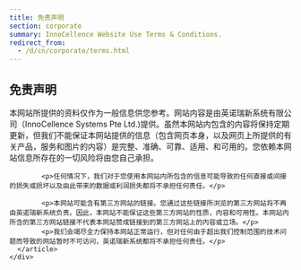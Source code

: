 ```yaml
---
title: 免责声明
section: corporate
summary: InnoCellence Website Use Terms & Conditions.
redirect_from:
  - /d/cn/corporate/terms.html
---
```

 <section>
  <div class="container">
    <div class="row">
      <article>
        <h2>免责声明</h2>
			<p>本网站所提供的资料仅作为一般信息供您参考。网站内容是由英诺瑞新系统有限公司（InnoCellence Systems Pte Ltd.)提供。虽然本网站内包含的内容将保持定期更新，但我们不能保证本网站提供的信息（包含网页本身，以及网页上所提供的有关产品，服务和图片的内容）是完整、准确、可靠、适用、和可用的。您依赖本网站信息所存在的一切风险将由您自己承担。</p>

			<p>任何情况下，我们对于您使用本网站内所包含的信息可能导致的任何直接或间接的损失或损坏以及由此带来的数据或利润损失都将不承担任何责任。</p>
            
            <p>本网站可能含有第三方网站的链接。您通过这些链接所浏览的第三方网站将不再由英诺瑞新系统负责。因此，本网站不能保证这些第三方网站的性质，内容和可用性。本网站内所含的第三方网站链接不代表本网站赞成链接到的第三方网站上的内容或立场。</p>
            <p>我们会竭尽全力保持本网站正常运行，但对任何由于超出我们控制范围的技术问题而导致的网站暂时不可访问，英诺瑞新系统都将不承担任何责任。</p>
      </article>
    </div>
  </div>
</section>